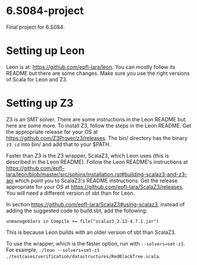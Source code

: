 # 6.S084-project

Final project for 6.S084. 

# Setting up Leon

Leon is at: https://github.com/epfl-lara/leon. You can mostly follow its README but there are some changes. Make sure you use the right versions of Scala for Leon and Z3. 

# Setting up Z3

Z3 is an SMT solver. There are some instructions in the Leon README but here are some more. To install Z3, follow the steps in the Leon README. Get the appropriate release for your OS at https://github.com/Z3Prover/z3/releases. The bin/ directory has the binary `z3`. `cd` into bin/ and add that to your $PATH.  

Faster than Z3 is the Z3 wrapper, ScalaZ3, which Leon uses (this is described in the Leon README). Follow the Leon README's instructions at 
https://github.com/epfl-lara/leon/blob/master/src/sphinx/installation.rst#building-scalaz3-and-z3-api 
which point you to ScalaZ3's README instructions. Get the release appropriate for your OS at https://github.com/epfl-lara/ScalaZ3/releases. You will need a different version of sbt than for Leon. 

In section https://github.com/epfl-lara/ScalaZ3#using-scalaz3, instead of adding the suggested code to build.sbt, add the following: 

`unmanagedJars in Compile += file("scalaz3_2.13-4.7.1.jar")` 

This is because Leon builds with an older version of sbt than ScalaZ3. 

To use the wrapper, which is the faster option, run with `--solvers=smt-z3`. For example, 
`./leon --solvers=smt-z3 ./testcases/verification/datastructures/RedBlackTree.scala`.
